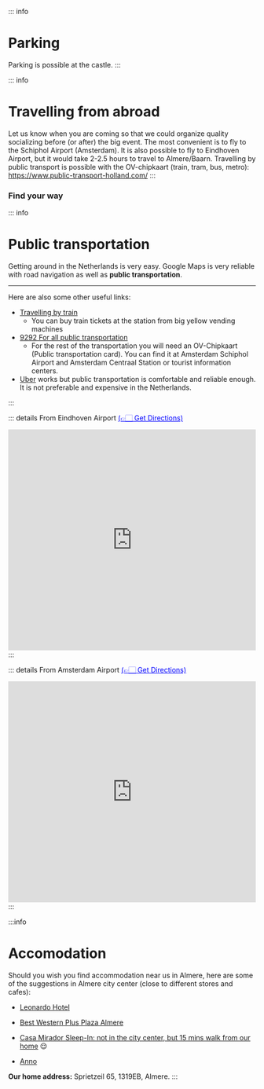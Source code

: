 
::: info <h1>Parking</h1>
Parking is possible at the castle.
:::

::: info <h1>Travelling from abroad</h1>
Let us know when you are coming so that we could organize quality socializing before (or
after) the big event.
The most convenient is to fly to the Schiphol Airport (Amsterdam). It is also possible to fly to
Eindhoven Airport, but it would take 2-2.5 hours to travel to Almere/Baarn.
Travelling by public transport is possible with the OV-chipkaart (train, tram, bus, metro):
https://www.public-transport-holland.com/
:::

### Find your way

::: info <h1>Public transportation</h1>
Getting around in the Netherlands is very easy. Google Maps is very reliable with road navigation as well as **public transportation**. 

---

Here are also some other useful links:
- [Travelling by train](https://ns.nl)
  - You can buy train tickets at the station from big yellow vending machines
- [9292 For all public transportation](https://9292.nl)
  - For the rest of the transportation you will need an OV-Chipkaart (Public transportation card). You can find it at Amsterdam Schiphol Airport and Amsterdam Centraal Station or tourist information centers.
- [Uber](https://uber.com) works but public transportation is comfortable and reliable enough. It is not preferable and expensive in the Netherlands.

:::

::: details From Eindhoven Airport <a style="color:blue" href="https://www.google.com/maps/dir//Kasteel+De+Hooge+Vuursche,+Hilversumsestraatweg+14,+3744+KC+Baarn/@52.2482807,5.173374,11z/data=!4m7!4m6!1m1!4e2!1m2!1m1!1s0x47c66a89b7fcca8b:0x9c6894d987984a2f!3e3">(👉🏻 Get Directions)</a>
<iframe
  width="100%"
  height="450"
  style="border:0"
  loading="lazy"
  allowfullscreen
  referrerpolicy="no-referrer-when-downgrade"
  src="https://www.google.com/maps/embed/v1/directions?key=AIzaSyDmAsI8Bylfxu0WFqmQI-BnK8N6s24oXa0
    &destination=Kasteel+de+Hooge+Vuursche&origin=Eindhoven+Airport&mode=transit&zoom=8">
</iframe>
:::


::: details From Amsterdam Airport <a style="color:blue" href="https://www.google.com/maps/dir//Kasteel+De+Hooge+Vuursche,+Hilversumsestraatweg+14,+3744+KC+Baarn/@52.2482807,5.173374,11z/data=!4m7!4m6!1m1!4e2!1m2!1m1!1s0x47c66a89b7fcca8b:0x9c6894d987984a2f!3e3">(👉🏻 Get Directions)</a>
<iframe
  width="100%"
  height="450"
  style="border:0"
  loading="lazy"
  allowfullscreen
  referrerpolicy="no-referrer-when-downgrade"
  src="https://www.google.com/maps/embed/v1/directions?key=AIzaSyDmAsI8Bylfxu0WFqmQI-BnK8N6s24oXa0
    &destination=Kasteel+de+Hooge+Vuursche&origin=Schiphol&mode=transit&zoom=9">
</iframe>
:::


:::info <h1>Accomodation</h1>
Should you wish you find accommodation near us in Almere, here are some of the
suggestions in Almere city center (close to different stores and cafes):

- [Leonardo Hotel](https://www.leonardo-hotels.nl/almere/leonardo-hotel-almere-city-center)
- [Best Western Plus Plaza Almere](https://www.bestwestern.nl/booking-path/hotel-details/best-western-plus-plaza-almere-almere-92742?iata=00164860)

- [Casa Mirador Sleep-In: not in the city center, but 15 mins walk from our home](https://www.booking.com/hotel/nl/casa-mirador-bed-amp-breakfast.nl.html) :relieved:
- [Anno](https://annoalmere.nl/)

**Our home address:** Sprietzeil 65, 1319EB, Almere.
:::